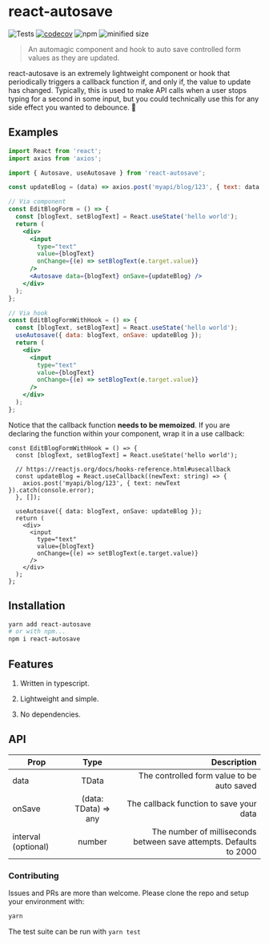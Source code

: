 # react-autosave

![Tests](https://github.com/jollyjerr/react-autosave/workflows/Tests/badge.svg)
[![codecov](https://codecov.io/gh/jollyjerr/react-autosave/branch/main/graph/badge.svg?token=K7C88VK5GE)](https://codecov.io/gh/jollyjerr/react-autosave)
![npm](https://img.shields.io/npm/dm/react-autosave)
![minified size](https://img.shields.io/bundlephobia/min/react-autosave?color=green)

> An automagic component and hook to auto save controlled form values as they are updated.

react-autosave is an extremely lightweight component or hook that periodically triggers a callback function if, and only if, the value to update has changed.
Typically, this is used to make API calls when a user stops typing for a second in some input, but you could technically use this for any side effect you wanted to debounce. 🎉

## Examples

```jsx
import React from 'react';
import axios from 'axios';

import { Autosave, useAutosave } from 'react-autosave';

const updateBlog = (data) => axios.post('myapi/blog/123', { text: data });

// Via component
const EditBlogForm = () => {
  const [blogText, setBlogText] = React.useState('hello world');
  return (
    <div>
      <input
        type="text"
        value={blogText}
        onChange={(e) => setBlogText(e.target.value)}
      />
      <Autosave data={blogText} onSave={updateBlog} />
    </div>
  );
};

// Via hook
const EditBlogFormWithHook = () => {
  const [blogText, setBlogText] = React.useState('hello world');
  useAutosave({ data: blogText, onSave: updateBlog });
  return (
    <div>
      <input
        type="text"
        value={blogText}
        onChange={(e) => setBlogText(e.target.value)}
      />
    </div>
  );
};
```

Notice that the callback function **needs to be memoized**. If you are declaring the function within your component, wrap it in a use callback:

```tsx
const EditBlogFormWithHook = () => {
  const [blogText, setBlogText] = React.useState('hello world');

  // https://reactjs.org/docs/hooks-reference.html#usecallback
  const updateBlog = React.useCallback((newText: string) => {
    axios.post('myapi/blog/123', { text: newText }).catch(console.error);
  }, []);

  useAutosave({ data: blogText, onSave: updateBlog });
  return (
    <div>
      <input
        type="text"
        value={blogText}
        onChange={(e) => setBlogText(e.target.value)}
      />
    </div>
  );
};
```

## Installation

```sh
yarn add react-autosave
# or with npm...
npm i react-autosave
```

## Features

1. Written in typescript.

2. Lightweight and simple.

3. No dependencies.

## API

| Prop                |         Type         |                                                        Description |
| ------------------- | :------------------: | -----------------------------------------------------------------: |
| data                |        TData         |                         The controlled form value to be auto saved |
| onSave              | (data: TData) => any |                            The callback function to save your data |
| interval (optional) |        number        | The number of milliseconds between save attempts. Defaults to 2000 |

### Contributing

Issues and PRs are more than welcome. Please clone the repo and setup your environment with:

```sh
yarn
```

The test suite can be run with `yarn test`
